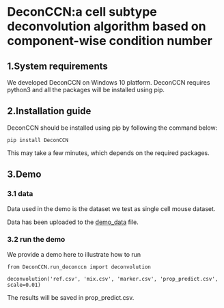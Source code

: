 # DeconCCN:a cell subtype deconvolution algorithm based on component-wise condition number

## 1.System requirements

We developed DeconCCN on Windows 10 platform. DeconCCN requires python3 and all the packages will be installed using pip.

## 2.Installation guide

DeconCCN should be installed using pip by following the command below:

`pip install DeconCCN`

This may take a few minutes, which depends on the required packages.

## 3.Demo

### 3.1 data

Data used in the demo is the dataset we test as single cell mouse dataset.

Data has been uploaded to the [demo_data](https://github.com/HanwenXuTHU/DeconCCN/tree/master/demo_data) file.

### 3.2 run the demo

We provide a demo here to illustrate how to run 

`from DeconCCN.run_deconccn import deconvolution`

`deconvolution('ref.csv', 'mix.csv', 'marker.csv', 'prop_predict.csv', scale=0.01)`

The results will be saved in prop_predict.csv.

